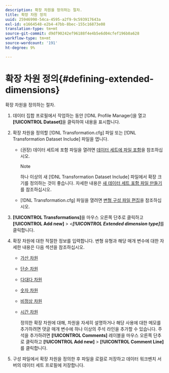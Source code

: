 ```yaml
---
description: 확장 차원을 정의하는 절차.
title: 확장 차원 정의
uuid: 25946998-54ca-4595-a2f9-9c593917643a
exl-id: e1664548-e2b4-47bb-8bec-155c16873e08
translation-type: tm+mt
source-git-commit: d9df90242ef96188f4e4b5e6d04cfef196b0a628
workflow-type: tm+mt
source-wordcount: '191'
ht-degree: 9%

---
```


# 확장 차원 정의{#defining-extended-dimensions}

확장 차원을 정의하는 절차.

1. 데이터 집합 프로필에서 작업하는 동안 [!DNL Profile Manager]을 열고 **[!UICONTROL Dataset]**&#x200B;을 클릭하여 내용을 표시합니다.
1. 확장 차원을 정의할 [!DNL Transformation.cfg] 파일 또는 [!DNL Transformation Dataset Include] 파일을 엽니다.

   * (권장) 데이터 세트에 포함 파일을 열려면 [데이터 세트에 파일 포함](../../../home/c-dataset-const-proc/c-dataset-inc-files/c-abt-dataset-inc-files.md)을 참조하십시오.

      >[!NOTE]
      >
      >하나 이상의 새 [!DNL Transformation Dataset Include] 파일에서 확장 크기를 정의하는 것이 좋습니다. 자세한 내용은 [새 데이터 세트 포함 파일 만들기](../../../home/c-dataset-const-proc/c-dataset-inc-files/c-work-dataset-inc-files/t-create-new-dataset-inc-files.md#task-b29f30605c374a6ca747ac843337b06e)를 참조하십시오.

   * [!DNL Transformation.cfg] 파일을 열려면 [변형 구성 파일 편집](../../../home/c-dataset-const-proc/c-trans-config-file/t-edit-trans-config-file.md#task-cfef4142c1bf4437a669d1fdc75cabbc)을 참조하십시오.

1. **[!UICONTROL Transformations]**&#x200B;을 마우스 오른쪽 단추로 클릭하고 **[!UICONTROL Add new]** > *&lt;**[!UICONTROL Extended dimension type]***&#x200B;를 클릭합니다.
1. 확장 차원에 대한 적절한 정보를 입력합니다. 변형 유형과 해당 매개 변수에 대한 자세한 내용은 다음 섹션을 참조하십시오.

   * [가산 차원](../../../home/c-dataset-const-proc/c-ex-dim/c-types-ex-dim/c-count-dim.md#concept-f28b633419494e7bbc510012dbfcc6f8)
   * [단순 차원](../../../home/c-dataset-const-proc/c-ex-dim/c-types-ex-dim/c-simple-dim.md#concept-c1d804dac4094489afe61560d2908181)
   * [다대다 차원](../../../home/c-dataset-const-proc/c-ex-dim/c-types-ex-dim/c-many-dim.md#concept-5ed3cca8b2194d4f96134f6238040998)
   * [숫자 차원](../../../home/c-dataset-const-proc/c-ex-dim/c-types-ex-dim/c-num-dim.md#concept-8513b9afaff447c8b334410b565b91ed)
   * [비정상 차원](../../../home/c-dataset-const-proc/c-ex-dim/c-types-ex-dim/c-denormal-dim.md#concept-54a2600b8ee748b7acff405daccf3489)
   * [시간 차원](../../../home/c-dataset-const-proc/c-ex-dim/c-types-ex-dim/c-time-dim.md#concept-1e4eeb8d33964bb2a8d5768d6439df67)

      정의한 확장 차원에 대해, 차원을 자세히 설명하거나 해당 사용에 대한 메모를 추가하려면 댓글 매개 변수에 하나 이상의 주석 라인을 추가할 수 있습니다. 주석을 추가하려면 **[!UICONTROL Comments]** 레이블을 마우스 오른쪽 단추로 클릭하고 **[!UICONTROL Add new]** > **[!UICONTROL Comment Line]**&#x200B;를 클릭합니다.

1. 구성 파일에서 확장 차원을 정의한 후 파일을 로컬로 저장하고 데이터 워크벤치 서버의 데이터 세트 프로필에 저장합니다.
